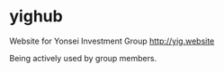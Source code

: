 # yighub

Website for Yonsei Investment Group http://yig.website

Being actively used by group members.



